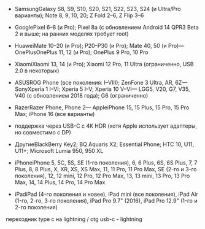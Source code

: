 - SamsungGalaxy S8, S9, S10, S20, S21, S22, S23, S24 (и Ultra/Pro варианты); Note 8, 9, 10, 20; Z Fold 2–6, Z Flip 3–6
- GooglePixel 6–8 (и Pro); Pixel 8a (с обновлением Android 14 QPR3 Beta 2 и выше; на ранних моделях требует root)
- HuaweiMate 10–20 (и Pro); P20–P30 (и Pro); Mate 40, 50 (и Pro)— OnePlusOnePlus 11, 12 (и Pro); OnePlus 9 Pro, 10 Pro
- XiaomiXiaomi 13, 14 (и Pro); Xiaomi 12 Pro, 11 Ultra (ограниченно, USB 2.0 в некоторых)
- ASUSROG Phone (все поколения: I–VIII); ZenFone 3 Ultra, AR, 6Z— SonyXperia 1 I–VI; Xperia 5 I–V; Xperia 10 V–VI— LGG5, V20, G7, V35, V40 (с обновлением 2018 года); G6 (ограниченно)
- RazerRazer Phone, Phone 2— AppleiPhone 15, 15 Plus, 15 Pro, 15 Pro Max; iPhone 16 (все варианты) 
- поддержка через USB-C с 4K HDR (хотя Apple использует адаптеры, но совместимо с DP)
- ДругиеBlackBerry Key2; BQ Aquaris X2; Essential Phone; HTC 10, U11, U11+; Microsoft Lumia 950, 950 XL


- iPhoneiPhone 5, 5C, 5S, SE (1-го поколения), 6, 6 Plus, 6S, 6S Plus, 7, 7 Plus, 8, 8 Plus, X, XR, XS, XS Max, 11, 11 Pro, 11 Pro Max, SE (2-го и 3-го поколения), 12, 12 mini, 12 Pro, 12 Pro Max, 13, 13 mini, 13 Pro, 13 Pro Max, 14, 14 Plus, 14 Pro, 14 Pro Max
- iPadiPad (4-го поколения и новее), iPad mini (все поколения), iPad Air (1-го, 2-го, 3-го поколения), iPad Pro 9.7" (2016), iPad Pro 12.9" (1-го и 2-го поколения)


переходник type c на lightning / otg usb-c - lightning